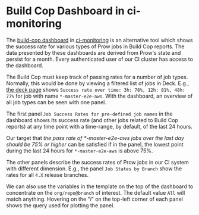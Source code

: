 # Build Cop Dashboard in ci-monitoring

The [build-cop dashboard](https://ci-route-ci-grafana.apps.ci.l2s4.p1.openshiftapps.com/d/6829209d59479d48073d09725ce807fa/build-cop-dashboard?orgId=1) in [ci-monitoring](README.md) is an alternative tool which shows the success rate for various types of Prow jobs in Build Cop reports. The data presented by these dashboards are derived from Prow's state and persist for a month. Every authenticated user of our CI cluster has access to the dashboard.

The Build Cop must keep track of passing rates for a number of job types. Normally, this would be done by viewing a filtered list of jobs in Deck. E.g., [the deck page](https://prow.ci.openshift.org/?job=*-master-e2e-aws) shows `Success rate over time: 3h: 78%, 12h: 81%, 48h: 77%` for job with name `*-master-e2e-aws`. With the dashboard, an overview of all job types can be seen with one panel.

The first panel `Job Success Rates for pre-defined job names` in the dashboard shows its success rate (and other jobs related to Build Cop reports) at any time point with a time-range, by default, of the last 24 hours.

Our target that _the pass rate of *-master-e2e-aws jobs over the last day should be 75% or higher_ can be satisfied if in the panel, the lowest point during the last 24 hours for `*-master-e2e-aws` is above 75%.

The other panels describe the success rates of Prow jobs in our CI system with different dimension. E.g., the panel `Job States by Branch` show the rates for all `4.X` release branches.

We can also use the variables in the template on the top of the dashboard to concentrate on the `org/repo@branch` of interest. The default value `All` will match anything. Hovering on the "_i_" on the top-left corner of each panel shows the query used for plotting the panel.
